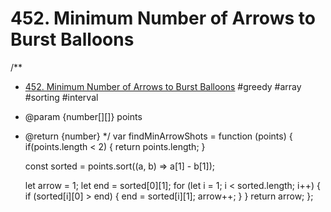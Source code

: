 # 452. Minimum Number of Arrows to Burst Balloons

/**
 * [452. Minimum Number of Arrows to Burst Balloons](https://leetcode.com/problems/minimum-number-of-arrows-to-burst-balloons) #greedy #array #sorting #interval
 * @param {number[][]} points
 * @return {number}
 */
var findMinArrowShots = function (points) {
    if(points.length < 2) { return points.length; }
    
    const sorted = points.sort((a, b) => a[1] - b[1]);
    
    let arrow = 1;
    let end = sorted[0][1];
    for (let i = 1; i < sorted.length; i++) {
        if (sorted[i][0] > end) {
            end = sorted[i][1];
            arrow++;
        }
    }
    return arrow;
};

